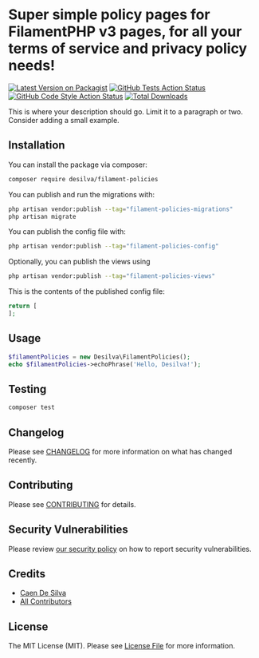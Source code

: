# Super simple policy pages for FilamentPHP v3 pages, for all your terms of service and privacy policy needs!

[![Latest Version on Packagist](https://img.shields.io/packagist/v/desilva/filament-policies.svg?style=flat-square)](https://packagist.org/packages/desilva/filament-policies)
[![GitHub Tests Action Status](https://img.shields.io/github/actions/workflow/status/desilva/filament-policies/run-tests.yml?branch=main&label=tests&style=flat-square)](https://github.com/desilva/filament-policies/actions?query=workflow%3Arun-tests+branch%3Amain)
[![GitHub Code Style Action Status](https://img.shields.io/github/actions/workflow/status/desilva/filament-policies/fix-php-code-style-issues.yml?branch=main&label=code%20style&style=flat-square)](https://github.com/desilva/filament-policies/actions?query=workflow%3A"Fix+PHP+code+style+issues"+branch%3Amain)
[![Total Downloads](https://img.shields.io/packagist/dt/desilva/filament-policies.svg?style=flat-square)](https://packagist.org/packages/desilva/filament-policies)



This is where your description should go. Limit it to a paragraph or two. Consider adding a small example.

## Installation

You can install the package via composer:

```bash
composer require desilva/filament-policies
```

You can publish and run the migrations with:

```bash
php artisan vendor:publish --tag="filament-policies-migrations"
php artisan migrate
```

You can publish the config file with:

```bash
php artisan vendor:publish --tag="filament-policies-config"
```

Optionally, you can publish the views using

```bash
php artisan vendor:publish --tag="filament-policies-views"
```

This is the contents of the published config file:

```php
return [
];
```

## Usage

```php
$filamentPolicies = new Desilva\FilamentPolicies();
echo $filamentPolicies->echoPhrase('Hello, Desilva!');
```

## Testing

```bash
composer test
```

## Changelog

Please see [CHANGELOG](CHANGELOG.md) for more information on what has changed recently.

## Contributing

Please see [CONTRIBUTING](.github/CONTRIBUTING.md) for details.

## Security Vulnerabilities

Please review [our security policy](../../security/policy) on how to report security vulnerabilities.

## Credits

- [Caen De Silva](https://github.com/desilva)
- [All Contributors](../../contributors)

## License

The MIT License (MIT). Please see [License File](LICENSE.md) for more information.
